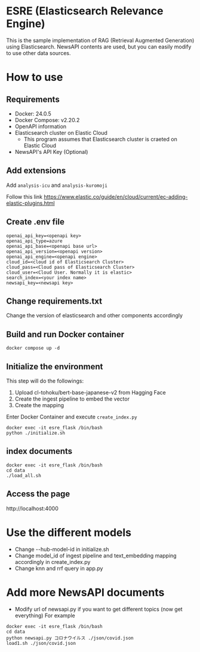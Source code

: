 # ESRE (Elasticsearch Relevance Engine)
This is the sample implementation of RAG (Retrieval Augmented Generation) using Elasticsearch.
NewsAPI contents are used, but you can easily modify to use other data sources.

# How to use
## Requirements
- Docker: 24.0.5
- Docker Compose: v2.20.2
- OpenAPI information
- Elasticsearch cluster on Elastic Cloud
  - This program assumes that Elasticsearch cluster is craeted on Elastic Cloud
- NewsAPI's API Key (Optional)

## Add extensions
Add `analysis-icu` and `analysis-kuromoji`

Follow this link
https://www.elastic.co/guide/en/cloud/current/ec-adding-elastic-plugins.html

## Create .env file
```
openai_api_key=<openapi key>
openai_api_type=azure
openai_api_base=<openapi base url>
openai_api_version=<openapi version>
openai_api_engine=<openapi engine>
cloud_id=<cloud id of Elasticsearch Cluster>
cloud_pass=<Cloud pass of Elasticsearch Cluster>
cloud_user=<Cloud User. Normally it is elastic>
search_index=<your index name>
newsapi_key=<newsapi key>
```
## Change requirements.txt
Change the version of elasticsearch and other components accordingly

## Build and run Docker container
`docker compose up -d`
## Initialize the environment
This step will do the followings:
1. Upload cl-tohoku/bert-base-japanese-v2 from Hagging Face
2. Create the ingest pipeline to embed the vector
3. Create the mapping

Enter Docker Container and execute `create_index.py`
```
docker exec -it esre_flask /bin/bash
python ./initialize.sh
```

## index documents
```
docker exec -it esre_flask /bin/bash
cd data
./load_all.sh
```

## Access the page
http://localhost:4000

# Use the different models
- Change --hub-model-id in initialize.sh
- Change model_id of ingest pipeline and text_embedding mapping accordingly in create_index.py
- Change knn and rrf query in app.py

# Add more NewsAPI documents
- Modify url of newsapi.py if you want to get different topics (now get everything)
For example
```
docker exec -it esre_flask /bin/bash
cd data
python newsapi.py コロナウイルス ./json/covid.json
load1.sh ./json/covid.json
```
